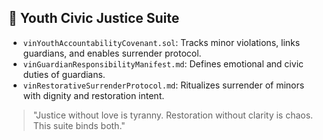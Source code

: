 ## 🧒 Youth Civic Justice Suite

- `vinYouthAccountabilityCovenant.sol`: Tracks minor violations, links guardians, and enables surrender protocol.
- `vinGuardianResponsibilityManifest.md`: Defines emotional and civic duties of guardians.
- `vinRestorativeSurrenderProtocol.md`: Ritualizes surrender of minors with dignity and restoration intent.

> "Justice without love is tyranny. Restoration without clarity is chaos. This suite binds both."
